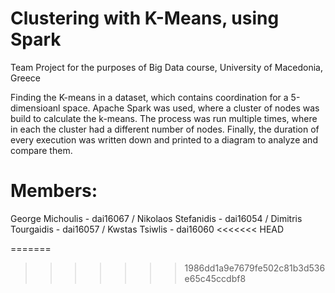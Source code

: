 # Clustering with K-Means, using Spark

Team Project for the purposes of Big Data course,
University of Macedonia, Greece

Finding the K-means in a dataset, which contains coordination for a 5-dimensioanl space. Apache Spark was used, where a cluster of nodes was build to calculate the k-means. The process was run multiple times, where in each the cluster had a different number of nodes. Finally, the duration of every execution was written down and printed to a diagram to analyze and compare them.


# Members:

George Michoulis - dai16067 / 
Nikolaos Stefanidis - dai16054 / 
Dimitris Tourgaidis - dai16057 / 
Kwstas Tsiwlis - dai16060 
<<<<<<< HEAD

=======
>>>>>>> 1986dd1a9e7679fe502c81b3d536e65c45ccdbf8
